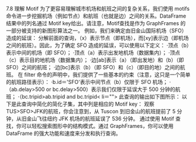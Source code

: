 
7.8 理解 Motif
为了更容易理解城市机场和航班之间的复杂关系，我们使用 motifs 命令进一步挖掘机场（例如节点）和航班（也就是边）之间的关系。DataFrame结果中的列名通过 Motif key给出。请注意，Motif查找是作为 GraphFrames 的一部分被支持的新图形算法之一。
例如，我们来确定由旧金山国际机场（SFO）造成的延误：
分解前面的查询，（x）表示节点（即机场），而[xy]表示边（即机场之间的航班）。因此，为了确定 SFO 造成的延误，可以使用以下定义：
·顶点（b）表示中间的机场（即 SFO）；
·顶点（a）表示出发地机场（数据集内）；
·顶点（c）表示目的地机场（数据集内）；
·边[ab]表示（a）（即出发地）和（b）（即 SFO）之间的航班；
·边[bc]表示（b）（即 SFO）和（c）（即目的地）之间的航班。
在 filter 命令的声明中，我们提供了一些基本的约束（注意，这只是一个简单的航班路径表示）：
·b.id＝'SFO'表示中间节点（b）仅限于 SFO 机场；
·（ab.delay>500 or bc.delay>500）表示我们仅限于延误大于 500 分钟的航班；
·（bc.tripid>ab.tripid and bc.tripid< li＝"">
此查询的输出如下图所示：
以下是此查询中简化的简化子集，其中列是相应的 Motif key：
观察 TUS>SFO>JFK的航班，你会注意到，从 Tuscon 到旧金山的航班提前了 5 分钟，从旧金山飞往纽约 JFK 机场的航班延误了 536 分钟。
通过使用 Motif 查找，你可以轻松搜索图形中的结构模式。通过 GraphFrames，你可以使用 DataFrame 的强大功能和速度来分发和执行查询。
